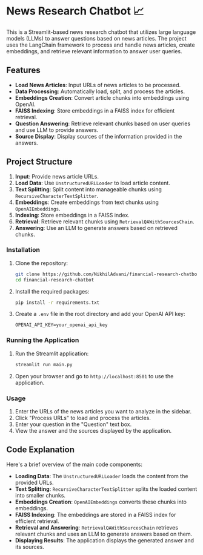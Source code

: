 # News Research Chatbot 📈

This is a Streamlit-based news research chatbot that utilizes large language models (LLMs) to answer questions based on news articles. The project uses the LangChain framework to process and handle news articles, create embeddings, and retrieve relevant information to answer user queries.

## Features

- **Load News Articles**: Input URLs of news articles to be processed.
- **Data Processing**: Automatically load, split, and process the articles.
- **Embeddings Creation**: Convert article chunks into embeddings using OpenAI.
- **FAISS Indexing**: Store embeddings in a FAISS index for efficient retrieval.
- **Question Answering**: Retrieve relevant chunks based on user queries and use LLM to provide answers.
- **Source Display**: Display sources of the information provided in the answers.

## Project Structure

1. **Input**: Provide news article URLs.
2. **Load Data**: Use `UnstructuredURLLoader` to load article content.
3. **Text Splitting**: Split content into manageable chunks using `RecursiveCharacterTextSplitter`.
4. **Embeddings**: Create embeddings from text chunks using `OpenAIEmbeddings`.
5. **Indexing**: Store embeddings in a FAISS index.
6. **Retrieval**: Retrieve relevant chunks using `RetrievalQAWithSourcesChain`.
7. **Answering**: Use an LLM to generate answers based on retrieved chunks.

### Installation

1. Clone the repository:
    ```bash
    git clone https://github.com/NikhilAdvani/financial-research-chatbot.git
    cd financial-research-chatbot
    ```

2. Install the required packages:
    ```bash
    pip install -r requirements.txt
    ```

3. Create a `.env` file in the root directory and add your OpenAI API key:
    ```env
    OPENAI_API_KEY=your_openai_api_key
    ```

### Running the Application

1. Run the Streamlit application:
    ```bash
    streamlit run main.py
    ```

2. Open your browser and go to `http://localhost:8501` to use the application.

### Usage

1. Enter the URLs of the news articles you want to analyze in the sidebar.
2. Click "Process URLs" to load and process the articles.
3. Enter your question in the "Question" text box.
4. View the answer and the sources displayed by the application.


## Code Explanation

Here's a brief overview of the main code components:

- **Loading Data**: The `UnstructuredURLLoader` loads the content from the provided URLs.
- **Text Splitting**: `RecursiveCharacterTextSplitter` splits the loaded content into smaller chunks.
- **Embeddings Creation**: `OpenAIEmbeddings` converts these chunks into embeddings.
- **FAISS Indexing**: The embeddings are stored in a FAISS index for efficient retrieval.
- **Retrieval and Answering**: `RetrievalQAWithSourcesChain` retrieves relevant chunks and uses an LLM to generate answers based on them.
- **Displaying Results**: The application displays the generated answer and its sources.
